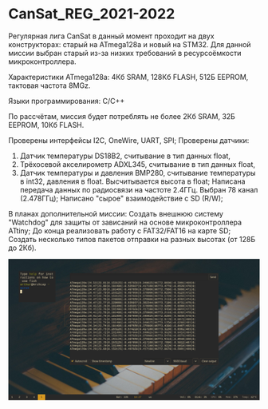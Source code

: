 # CanSat_REG_2021-2022
Регулярная лига CanSat в данный момент проходит на двух конструкторах: старый на ATmega128a и новый на STM32.
Для данной миссии выбран старый из-за низких требований в ресурсоёмкости микроконтроллера.

Характеристики ATmega128a:
4Кб SRAM, 128Кб FLASH, 512Б EEPROM, тактовая частота 8MGz.

Языки программирования: C/C++

По рассчётам, миссия будет потреблять не более 2Кб SRAM, 32Б EEPROM, 10Кб FLASH.

Проверены интерфейсы I2C, OneWire, UART, SPI;
Проверены датчики:
1. Датчик температуры DS18B2, считывание в тип данных float,
2. Трёхосевой акселирометр ADXL345, считывание в тип данных float,
3. Датчик температуры и давления BMP280, считывание температуры в int32, давления в float. Высчитывается высота в float;
Написана передача данных по радиосвязи на частоте 2.4ГГц. Выбран 78 канал (2.478ГГц);
Написано "сырое" взаимодействие с SD (R/W);

В планах дополнительной миссии:
Создать внешнюю систему "Watchdog" для защиты от зависаний на основе микроконтроллера ATtiny;
До конца реализовать работу с FAT32/FAT16 на карте SD;
Создать несколько типов пакетов отправки на разных высотах (от 128Б до 2Кб).

![alt_text](https://github.com/OBRATEN/CanSat_REG_2021-2022/blob/main/2021-12-20-182703_1366x768_scrot.png)
